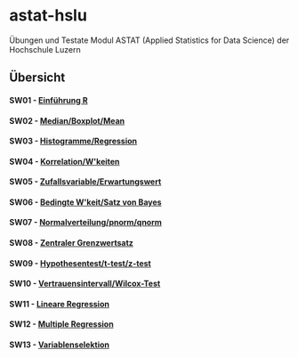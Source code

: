 # astat-hslu
Übungen und Testate Modul ASTAT (Applied Statistics for Data Science) der Hochschule Luzern

## Übersicht
#### SW01 - [Einführung R](https://github.com/AdWiAdWi/astat-hslu/tree/master/Woche%2001)
#### SW02 - [Median/Boxplot/Mean](https://github.com/AdWiAdWi/astat-hslu/tree/master/Woche%2002)
#### SW03 - [Histogramme/Regression](https://github.com/AdWiAdWi/astat-hslu/tree/master/Woche%2003)
#### SW04 - [Korrelation/W'keiten](https://github.com/AdWiAdWi/astat-hslu/tree/master/Woche%2004)
#### SW05 - [Zufallsvariable/Erwartungswert](https://github.com/AdWiAdWi/astat-hslu/tree/master/Woche%2005)
#### SW06 - [Bedingte W'keit/Satz von Bayes](https://github.com/AdWiAdWi/astat-hslu/tree/master/Woche%2006)
#### SW07 - [Normalverteilung/pnorm/qnorm](https://github.com/AdWiAdWi/astat-hslu/tree/master/Woche%2007)
#### SW08 - [Zentraler Grenzwertsatz](https://github.com/AdWiAdWi/astat-hslu/tree/master/Woche%2008)
#### SW09 - [Hypothesentest/t-test/z-test](https://github.com/AdWiAdWi/astat-hslu/tree/master/Woche%2009)
#### SW10 - [Vertrauensintervall/Wilcox-Test](https://github.com/AdWiAdWi/astat-hslu/tree/master/Woche%2010)
#### SW11 - [Lineare Regression](https://github.com/AdWiAdWi/astat-hslu/tree/master/Woche%2011)
#### SW12 - [Multiple Regression](https://github.com/AdWiAdWi/astat-hslu/tree/master/Woche%2012)
#### SW13 - [Variablenselektion](https://github.com/AdWiAdWi/astat-hslu/tree/master/Woche%2013)
